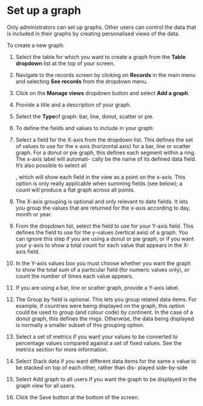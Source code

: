 

# Set up a graph

Only administrators can set up graphs. Other users can control the data that is included in their graphs by creating personalised views of the data.&nbsp;

To create a new graph:

1. Select the table for which you want to create a graph from the&nbsp;**Table dropdown** list at the top of your screen.

2. Navigate to the records screen by clicking on **Records** in the main menu and selecting **See records**&nbsp;from the dropdown menu.&nbsp;

3. Click on the&nbsp;**Manage views**&nbsp;dropdown button and select&nbsp;**Add a graph**.
4. Provide a title and a description of your graph.
5. Select the **Type**of graph: bar, line, donut, scatter or pie.
6. To define the fields and values to include in your graph:
7. Select a field for the X-axis from the dropdown list. This defines the set of values to use for the x-axis (horizontal axis) for a bar, line or scatter graph. For a donut or pie graph, this defines each segment within a ring. The x-axis label will automati- cally be the name of its defined data field. It’s also possible to select all

   <all fields="" in="" view="">, which will show each field in the view as a point on the x-axis. This option is only really applicable when summing fields (see below); a count will produce a flat graph across all points.</all>
8. The X-axis grouping is optional and only relevant to date fields. It lets you group the values that are returned for the x-axis according to day, month or year.
9. From the dropdown list, select the field to use for your Y-axis field. This defines the field to use for the y-values (vertical axis) of a graph. You can ignore this step if you are using a donut or pie graph, or if you want your y-axis to show a total count for each value that appears in the X-axis field.
10. In the Y-axis values box you must choose whether you want the graph to show the total sum of a particular field (for numeric values only), or count the number of times each value appears.
11. If you are using a bar, line or scatter graph, provide a Y-axis label.
12. The Group by field is optional. This lets you group related data items. For example, if countries were being displayed on the graph, this option could be used to group (and colour code) by continent. In the case of a donut graph, this defines the rings. Otherwise, the data being displayed is normally a smaller subset of this grouping option.
13. Select a set of metrics if you want your values to be converted to percentage values compared against a set of fixed values. See the metrics section for more information.
14. Select Stack data if you want different data items for the same x value to be stacked on top of each other, rather than dis- played side-by-side
15. Select Add graph to all users if you want the graph to be displayed in the graph view for all users.
16. Click the Save button at the bottom of the screen.